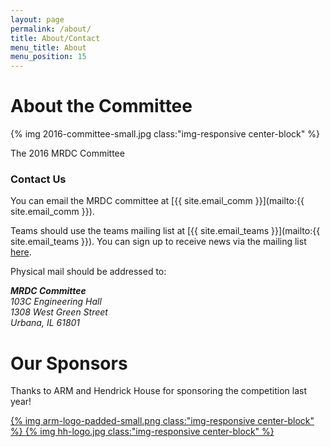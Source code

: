 ```yaml
---
layout: page
permalink: /about/
title: About/Contact
menu_title: About
menu_position: 15
---
```


# About the Committee

{% img 2016-committee-small.jpg class:"img-responsive center-block" %}
<div class="caption text-center">
  <p>
  The 2016 MRDC Committee
  </p>
</div>

### Contact Us

You can email the MRDC committee at [{{ site.email_comm }}](mailto:{{ site.email_comm }}).

Teams should use the teams mailing list at [{{ site.email_teams }}](mailto:{{ site.email_teams }}).  You can sign up to receive news via the mailing list [here](site.email_teams).

Physical mail should be addressed to:

<address>
  <strong>MRDC Committee</strong><br>
  103C Engineering Hall<br>
  1308 West Green Street<br>
  Urbana, IL 61801<br>
</address>

# Our Sponsors

Thanks to ARM and Hendrick House for sponsoring the competition last year!

<a href="https://www.arm.com/">
  {% img arm-logo-padded-small.png class:"img-responsive center-block" %}
</a>

<a href="http://www.hendrickhouse.com/">
  {% img hh-logo.jpg class:"img-responsive center-block" %}
</a>

